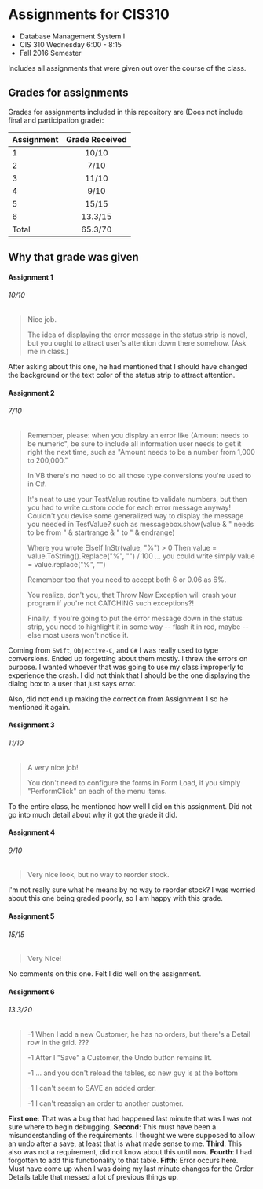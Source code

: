 # Assignments for CIS310
* Database Management System I
* CIS 310 Wednesday 6:00 - 8:15
* Fall 2016 Semester

Includes all assignments that were given out over the course of the class.

## Grades for assignments
Grades for assignments included in this repository are (Does not include final and participation grade):

| Assignment    | Grade Received       |
| ------------- |:--------------------:|
| 1             | 10/10                |
| 2             | 7/10                 |
| 3             | 11/10                |
| 4             | 9/10                 |
| 5             | 15/15                |
| 6             | 13.3/15              |
| Total         | 65.3/70              |

## Why that grade was given
#### Assignment 1
###### 10/10
>Nice job.
>
>The idea of displaying the error message in the status strip is novel, but you ought to attract user's attention down there somehow.  (Ask me in class.)

After asking about this one, he had mentioned that I should have changed the background or the text color of the status strip to attract attention.

#### Assignment 2
###### 7/10
>Remember, please: when you display an error like (Amount needs to be numeric", be sure to include all information user needs to get it right the next time, such as "Amount needs to be a number from 1,000 to 200,000."
>
>In VB there's no need to do all those type conversions you're used to in C#.
>
>It's neat to use your TestValue routine to validate numbers, but then you had to write custom code for each error message anyway!  Couldn't you devise some generalized way to display the message you needed in TestValue?  such as messagebox.show(value & " needs to be from " & startrange & " to " & endrange)
>
>Where you wrote ElseIf InStr(value, "%") > 0 Then  value = value.ToString().Replace("%", "") / 100 ... you could write simply value = value.replace("%", "")
>
>Remember too that you need to accept both 6 or 0.06 as 6%.
>
>You realize, don't you, that Throw New Exception will crash your program if you're not CATCHING such exceptions?!
>
>Finally, if you're going to put the error message down in the status strip, you need to highlight it in some way -- flash it in red, maybe -- else most users won't notice it.

Coming from ```Swift```, ```Objective-C```, and ```C#``` I was really used to type conversions. Ended up forgetting about them mostly. I threw the errors on purpose. I wanted whoever that was going to use my class improperly to experience the crash. I did not think that I should be the one displaying the dialog box to a user that just says *error.*

Also, did not end up making the correction from Assignment 1 so he mentioned it again.

#### Assignment 3
###### 11/10
> A very nice job!
>
> You don't need to configure the forms in Form Load, if you simply "PerformClick" on each of the menu items.

To the entire class, he mentioned how well I did on this assignment. Did not go into much detail about why it got the grade it did.

#### Assignment 4
###### 9/10
> Very nice look, but no way to reorder stock.

I'm not really sure what he means by no way to reorder stock? I was worried about this one being graded poorly, so I am happy with this grade.

#### Assignment 5
###### 15/15
> Very Nice!

No comments on this one. Felt I did well on the assignment.

#### Assignment 6
###### 13.3/20
>-1 When I add a new Customer, he has no orders, but there's a Detail row in the grid. ???
>
>-1 After I "Save" a Customer, the Undo button remains lit.
>
>-1 ... and you don't reload the tables, so new guy is at the bottom
>
>-1 I can't seem to SAVE an added order.
>
>-1 I can't reassign an order to another customer.

**First one**: That was a bug that had happened last minute that was I was not sure where to begin debugging. **Second**: This must have been a misunderstanding of the requirements. I thought we were supposed to allow an undo after a save, at least that is what made sense to me. **Third**: This also was not a requirement, did not know about this until now. **Fourth**: I had forgotten to add this functionality to that table. **Fifth**: Error occurs here. Must have come up when I was doing my last minute changes for the Order Details table that messed a lot of previous things up.
